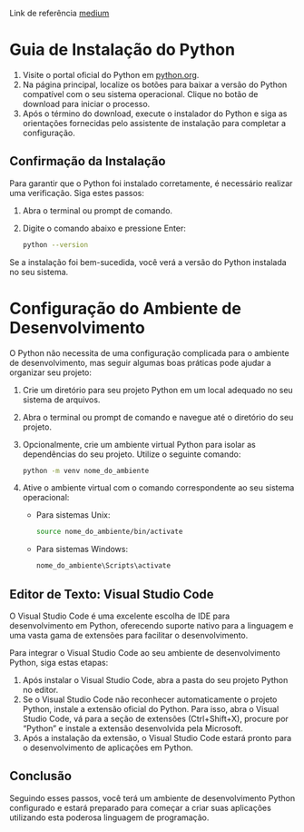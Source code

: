 Link de referência <a href = "https://medium.com/@habbema/python-instala%C3%A7%C3%A3o-4f6a1b6e2a9f">medium</a>

# Guia de Instalação do Python

1. Visite o portal oficial do Python em [python.org](https://www.python.org).
2. Na página principal, localize os botões para baixar a versão do Python compatível com o seu sistema operacional. Clique no botão de download para iniciar o processo.
3. Após o término do download, execute o instalador do Python e siga as orientações fornecidas pelo assistente de instalação para completar a configuração.

## Confirmação da Instalação

Para garantir que o Python foi instalado corretamente, é necessário realizar uma verificação. Siga estes passos:
1. Abra o terminal ou prompt de comando.
2. Digite o comando abaixo e pressione Enter:

   ```sh
   python --version
   ```

Se a instalação foi bem-sucedida, você verá a versão do Python instalada no seu sistema.


# Configuração do Ambiente de Desenvolvimento

O Python não necessita de uma configuração complicada para o ambiente de desenvolvimento, mas seguir algumas boas práticas pode ajudar a organizar seu projeto:

1. Crie um diretório para seu projeto Python em um local adequado no seu sistema de arquivos.
2. Abra o terminal ou prompt de comando e navegue até o diretório do seu projeto.
3. Opcionalmente, crie um ambiente virtual Python para isolar as dependências do seu projeto. Utilize o seguinte comando:

   ```sh
   python -m venv nome_do_ambiente
   ```

4. Ative o ambiente virtual com o comando correspondente ao seu sistema operacional:

   - Para sistemas Unix:

     ```sh
     source nome_do_ambiente/bin/activate
     ```

   - Para sistemas Windows:

     ```sh
     nome_do_ambiente\Scripts\activate
     ```

## Editor de Texto: Visual Studio Code

O Visual Studio Code é uma excelente escolha de IDE para desenvolvimento em Python, oferecendo suporte nativo para a linguagem e uma vasta gama de extensões para facilitar o desenvolvimento.

Para integrar o Visual Studio Code ao seu ambiente de desenvolvimento Python, siga estas etapas:

1. Após instalar o Visual Studio Code, abra a pasta do seu projeto Python no editor.
2. Se o Visual Studio Code não reconhecer automaticamente o projeto Python, instale a extensão oficial do Python. Para isso, abra o Visual Studio Code, vá para a seção de extensões (Ctrl+Shift+X), procure por “Python” e instale a extensão desenvolvida pela Microsoft.
3. Após a instalação da extensão, o Visual Studio Code estará pronto para o desenvolvimento de aplicações em Python.

## Conclusão

Seguindo esses passos, você terá um ambiente de desenvolvimento Python configurado e estará preparado para começar a criar suas aplicações utilizando esta poderosa linguagem de programação.